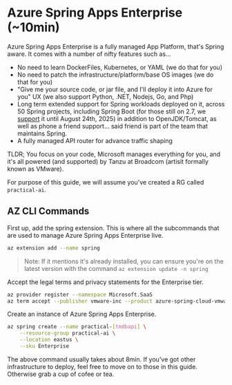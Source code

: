 
# Azure Spring Apps Enterprise (~10min)

Azure Spring Apps Enterprise is a fully managed App Platform, that's Spring aware. It comes with a number of nifty features such as...
- No need to learn DockerFiles, Kubernetes, or YAML (we do that for you)
- No need to patch the infrastructure/platform/base OS images (we do that for you)
- "Give me your source code, or jar file, and I'll deploy it into Azure for you" UX (we also support Python, .NET, Nodejs, Go, and Php)
- Long term extended support for Spring workloads deployed on it, across 50 Spring projects, including Spring Boot (for those still on 2.7, we [support](https://spring.io/projects/spring-boot#support) it until August 24th, 2025) in addition to OpenJDK/Tomcat, as well as phone a friend support... said friend is part of the team that maintains Spring.
- A fully managed API router for advance traffic shaping

TLDR; You focus on your code, Microsoft manages everything for you, and it's all powered (and supported) by Tanzu at Broadcom (artisit formally known as VMware).


For purpose of this guide, we will assume you've created a RG called `practical-ai`.

## AZ CLI Commands

First up, add the spring extension. This is where all the subcommands that are used to manage Azure Spring Apps Enterprise live.

```bash
az extension add --name spring
```
> Note: If it mentions it's already installed, you can ensure you're on the latest version with the command `az extension update -n spring`

Accept the legal terms and privacy statements for the Enterprise tier.

```bash
az provider register --namespace Microsoft.SaaS
az term accept --publisher vmware-inc --product azure-spring-cloud-vmware-tanzu-2 --plan asa-ent-hr-mtr
```

Create an instance of Azure Spring Apps Enterprise.
```bash
az spring create --name practical-[tmdbapi] \
    --resource-group practical-ai \
    --location eastus \
    --sku Enterprise
```
The above command usually takes about 8min. If you've got other infrastructure to deploy, feel free to move on to those in this guide. Otherwise grab a cup of cofee or tea.

